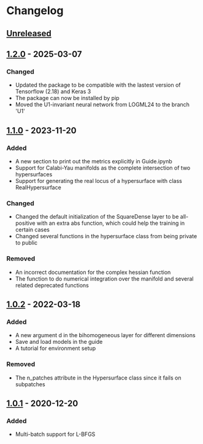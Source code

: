 # Changelog

## [Unreleased]

## [1.2.0] - 2025-03-07

### Changed

- Updated the package to be compatible with the lastest version of Tensorflow (2.18) and Keras 3
- The package can now be installed by pip 
- Moved the U1-invariant neural network from LOGML24 to the branch 'U1'

## [1.1.0] - 2023-11-20

### Added

- A new section to print out the metrics explicitly in Guide.ipynb
- Support for Calabi-Yau manifolds as the complete intersection of two hypersurfaces 
- Support for generating the real locus of a hypersurface with class RealHypersurface

### Changed

- Changed the default initialization of the SquareDense layer to be all-positive with an extra 
  abs function, which could help the training in certain cases
- Changed several functions in the hypersurface class from being private to public

### Removed

- An incorrect documentation for the complex hessian function
- The function to do numerical integration over the manifold and several related deprecated functions

## [1.0.2] - 2022-03-18

### Added

- A new argument d in the bihomogeneous layer for different dimensions
- Save and load models in the guide
- A tutorial for environment setup

### Removed

- The n_patches attribute in the Hypersurface class since it fails on subpatches
 
## [1.0.1] - 2020-12-20

### Added

- Multi-batch support for L-BFGS

[Unreleased]: https://github.com/yidiq7/MLGeometry/compare/v1.2.0...HEAD
[1.0.1]: https://github.com/yidiq7/MLGeometry/releases/tag/v1.0.1
[1.0.2]: https://github.com/yidiq7/MLGeometry/releases/tag/v1.0.2
[1.1.0]: https://github.com/yidiq7/MLGeometry/releases/tag/v1.1.0
[1.2.0]: https://github.com/yidiq7/MLGeometry/releases/tag/v1.2.0
